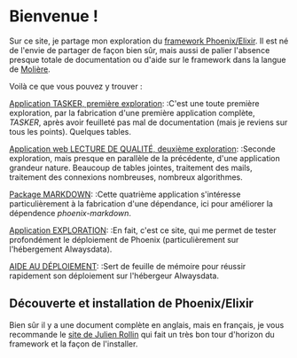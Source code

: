 # Bienvenue !

Sur ce site, je partage mon exploration du [framework Phoenix/Elixir](https://www.phoenixframework.org). Il est né de l'envie de partager de façon bien sûr, mais aussi de palier l'absence presque totale de documentation ou d'aide sur le framework dans la langue de [Molière](https://fr.wikipedia.org/wiki/Molière).

Voilà ce que vous pouvez y trouver :

[Application TASKER, première exploration](<%= ~p"/explorer/tasker" %>):
:C'est une toute première exploration, par la fabrication d'une première application complète, _TASKER_, après avoir feuilleté pas mal de documentation (mais je reviens sur tous les points). Quelques tables.

[Application web LECTURE DE QUALITÉ, deuxième exploration](<%= ~p"/explorer/ldq" %>):
:Seconde exploration, mais presque en parallèle de la précédente, d'une application grandeur nature. Beaucoup de tables jointes, traitement des mails, traitement des connexions nombreuses, nombreux algorithmes.

[Package MARKDOWN](<%= ~p"/explorer/markdown" %>):
:Cette quatrième application s'intéresse particulièrement à la fabrication d'une dépendance, ici pour améliorer la dépendence _phoenix-markdown_.

[Application EXPLORATION](<%= ~p"/explorer/exploration" %>):
:En fait, c'est ce site, qui me permet de tester profondément le déploiement de Phoenix (particulièrement sur l'hébergement Alwaysdata).

[AIDE AU DÉPLOIEMENT](<%= ~p"/deploiement" %>):
:Sert de feuille de mémoire pour réussir rapidement son déploiement sur l'hébergeur Alwaysdata.

## Découverte et installation de Phoenix/Elixir

Bien sûr il y a une document complète en anglais, mais en français, je vous recommande le [site de Julien Rollin](https://www.julienrollin.com/posts/decouverte-du-langage-langage-elixir-et-du-framework-phoenix/) qui fait un très bon tour d'horizon du framework et la façon de l'installer.